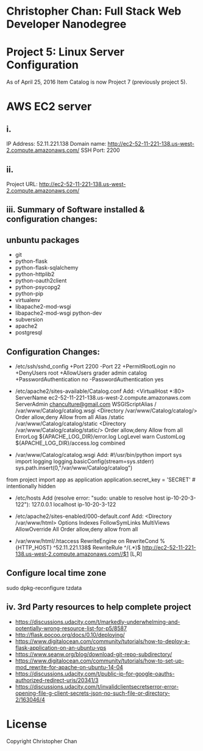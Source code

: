 Christopher Chan: Full Stack Web Developer Nanodegree
==========

Project 5: Linux Server Configuration
==========
As of April 25, 2016 Item Catalog is now Project 7 (previously project 5).

AWS EC2 server
==========
i.
----------
IP Address: 52.11.221.138
Domain name: http://ec2-52-11-221-138.us-west-2.compute.amazonaws.com/
SSH Port: 2200

ii.
----------
Project URL: http://ec2-52-11-221-138.us-west-2.compute.amazonaws.com/

iii. Summary of Software installed & configuration changes:
----------
unbuntu packages
----------
* git
* python-flask
* python-flask-sqlalchemy
* python-httplib2
* python-oauth2client
* python-psycopg2
* python-pip
* virtualenv
* libapache2-mod-wsgi
* libapache2-mod-wsgi python-dev
* subversion
* apache2
* postgresql

Configuration Changes:
----------

* /etc/ssh/sshd_config
+Port 2200
-Port 22
+PermitRootLogin no
+DenyUsers root
+AllowUsers grader admin catalog
+PasswordAuthentication no
-PasswordAuthentication yes

* /etc/apache2/sites-available/Catalog.conf
Add:
<VirtualHost *:80>
                ServerName ec2-52-11-221-138.us-west-2.compute.amazonaws.com
                ServerAdmin chanculture@gmail.com
                WSGIScriptAlias / /var/www/Catalog/catalog.wsgi
                <Directory /var/www/Catalog/catalog/>
                        Order allow,deny
                        Allow from all
                </Directory>
                Alias /static /var/www/Catalog/catalog/static
                <Directory /var/www/Catalog/catalog/static/>
                        Order allow,deny
                        Allow from all
                </Directory>
                ErrorLog ${APACHE_LOG_DIR}/error.log
                LogLevel warn
                CustomLog ${APACHE_LOG_DIR}/access.log combined
</VirtualHost>

* /var/www/Catalog/catalog.wsgi
Add:
#!/usr/bin/python
import sys
import logging
logging.basicConfig(stream=sys.stderr)
sys.path.insert(0,"/var/www/Catalog/catalog")

from project import app as application
application.secret_key = 'SECRET' # intentionally hidden

* /etc/hosts
Add (resolve error: "sudo: unable to resolve host ip-10-20-3-122"):
127.0.0.1 localhost ip-10-20-3-122

* /etc/apache2/sites-enabled/000-default.conf
Add:
<Directory /var/www/html>
            Options Indexes FollowSymLinks MultiViews
            AllowOverride All
            Order allow,deny
            allow from all
</Directory>

* /var/www/html/.htaccess
RewriteEngine on 
RewriteCond %{HTTP_HOST} ^52\.11\.221\.138$ RewriteRule ^/(.*)$ http://ec2-52-11-221-138.us-west-2.compute.amazonaws.com//$1 [L,R]

Configure local time zone
----------
sudo dpkg-reconfigure tzdata

iv. 3rd Party resources to help complete project
----------
* https://discussions.udacity.com/t/markedly-underwhelming-and-potentially-wrong-resource-list-for-p5/8587
* http://flask.pocoo.org/docs/0.10/deploying/
* https://www.digitalocean.com/community/tutorials/how-to-deploy-a-flask-application-on-an-ubuntu-vps
* https://www.seanw.org/blog/download-git-repo-subdirectory/
* https://www.digitalocean.com/community/tutorials/how-to-set-up-mod_rewrite-for-apache-on-ubuntu-14-04
* https://discussions.udacity.com/t/public-ip-for-google-oauths-authorized-redirect-uris/20341/3
* https://discussions.udacity.com/t/invalidclientsecretserror-error-opening-file-g-client-secrets-json-no-such-file-or-directory-2/163046/4

License
==========
Copyright Christopher Chan


